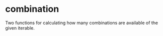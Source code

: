 # combination
Two functions for calculating how many combinations are available of the given iterable.
